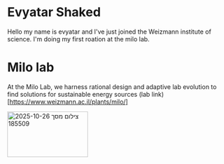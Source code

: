 # Evyatar Shaked

Hello my name is evyatar and I've just joined the Weizmann institute of science. I'm doing my first roation at the milo lab.

# Milo lab
At the Milo Lab, we harness rational design and adaptive lab evolution to find solutions for sustainable energy sources
(lab link)[https://www.weizmann.ac.il/plants/milo/]



<img width="184" height="104" alt="צילום מסך 2025-10-26 185509" src="https://github.com/user-attachments/assets/2aeca78d-a66b-4364-aa80-c7f2d486d5cb" />
